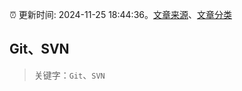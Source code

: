 :alarm_clock: 更新时间: 2024-11-25 18:44:36。[文章来源](/README.md)、[文章分类](/TAGS.md)

## Git、SVN


> 关键字：`Git`、`SVN`



